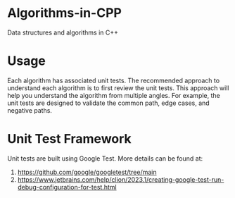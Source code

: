 # Algorithms-in-CPP
Data structures and algorithms in C++

# Usage
Each algorithm has associated unit tests. The recommended approach
to understand each algorithm is to first review the unit tests. This approach
will help you understand the algorithm from multiple angles. For example,
the unit tests are designed to validate the common path, edge cases, and negative paths.

# Unit Test Framework
Unit tests are built using Google Test. More details can be found at:
1. https://github.com/google/googletest/tree/main
2. https://www.jetbrains.com/help/clion/2023.1/creating-google-test-run-debug-configuration-for-test.html